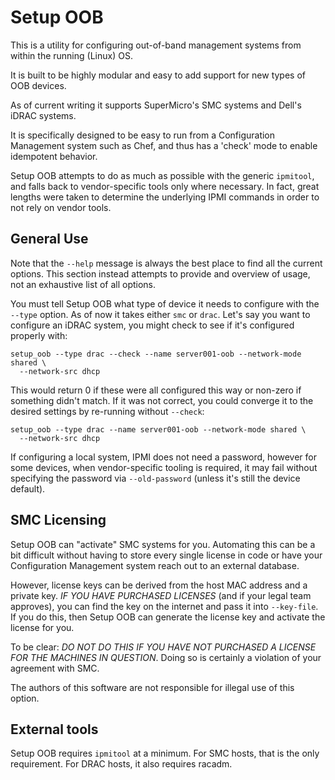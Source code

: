 # Setup OOB

This is a utility for configuring out-of-band management systems from within
the running (Linux) OS.

It is built to be highly modular and easy to add support for new types of OOB
devices.

As of current writing it supports SuperMicro's SMC systems and Dell's iDRAC
systems.

It is specifically designed to be easy to run from a Configuration Management
system such as Chef, and thus has a 'check' mode to enable idempotent behavior.

Setup OOB attempts to do as much as possible with the generic `ipmitool`, and
falls back to vendor-specific tools only where necessary. In fact, great
lengths were taken to determine the underlying IPMI commands in order to not
rely on vendor tools.

## General Use

Note that the `--help` message is always the best place to find all the current
options. This section instead attempts to provide and overview of usage, not an
exhaustive list of all options.

You must tell Setup OOB what type of device it needs to configure with the
`--type` option. As of now it takes either `smc` or `drac`. Let's say you want
to configure an iDRAC system, you might check to see if it's configured
properly with:

```shell
setup_oob --type drac --check --name server001-oob --network-mode shared \
  --network-src dhcp
```

This would return 0 if these were all configured this way or non-zero if
something didn't match. If it was not correct, you could converge it to the
desired settings by re-running without `--check`:

```shell
setup_oob --type drac --name server001-oob --network-mode shared \
  --network-src dhcp
```

If configuring a local system, IPMI does not need a password, however for some
devices, when vendor-specific tooling is required, it may fail without
specifying the password via `--old-password` (unless it's still the device
default).

## SMC Licensing

Setup OOB can "activate" SMC systems for you. Automating this can be a bit
difficult without having to store every single license in code or have your
Configuration Management system reach out to an external database.

However, license keys can be derived from the host MAC address and a private
key. *IF YOU HAVE PURCHASED LICENSES* (and if your legal team approves), you
can find the key on the internet and pass it into `--key-file`. If you do this,
then Setup OOB can generate the license key and activate the license for you.

To be clear: *DO NOT DO THIS IF YOU HAVE NOT PURCHASED A LICENSE FOR THE
MACHINES IN QUESTION*. Doing so is certainly a violation of your agreement with
SMC.

The authors of this software are not responsible for illegal use of this
option.

## External tools

Setup OOB requires `ipmitool` at a minimum. For SMC hosts, that is the only
requirement. For DRAC hosts, it also requires racadm.
